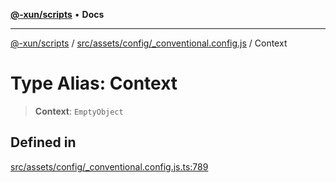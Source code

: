 [**@-xun/scripts**](../../../../../README.md) • **Docs**

***

[@-xun/scripts](../../../../../README.md) / [src/assets/config/\_conventional.config.js](../README.md) / Context

# Type Alias: Context

> **Context**: `EmptyObject`

## Defined in

[src/assets/config/\_conventional.config.js.ts:789](https://github.com/Xunnamius/xscripts/blob/dab28cbd16e1a8b65bb5fd311af787e2401e7d30/src/assets/config/_conventional.config.js.ts#L789)

